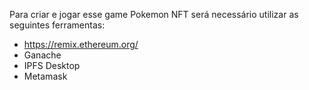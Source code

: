 Para criar e jogar esse game Pokemon NFT será necessário utilizar as seguintes ferramentas:

- https://remix.ethereum.org/
- Ganache
- IPFS Desktop
- Metamask
